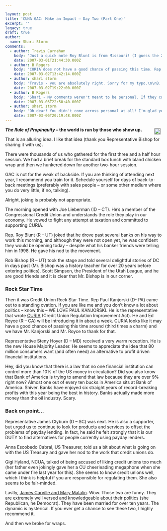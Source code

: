 ```yaml
---

layout: post
title: 'CUNA GAC: Make an Impact – Day Two (Part One)'
excerpt: ''
legacy: true
draft: true
author:
  name: Shari Storm
comments:
  - author: Travis Carnahan
    body: 'Just a quick note Roy Blunt is from Missouri! (I guess the 2nd day was the conservative speaker day?) ;-)'
    date: 2007-03-01T21:44:30.000Z
  - author: B Rogers
    body: "CURIA does not have a good chance of passing this time. Rep. Kanjorski is as dyed-in-the-wool as they come, but if a bill's sponsor admits, as Kanjorski did this week, that it is fourth on his priority list, and the chairman of the relevant committee (Barney Frank, House Financial Services) says that giving the bill a hearing is not a priority, as he has, it's hard to get other lawmakers excited.\n\nI'd be ecstatic to be wrong about this, but CURIA has become a tired bill that few people outside the movement (or on the receiving end of credit union PAC contributions) are getting excited about.\n\nThe trade associations will point to last year's abundance of co-sponsors, and they're right. CURIA drew some 120+ co-sponsors by the end of the 109th Congress. But co-sponsors do not passage make. Adding them in the waning days of a Congressional session is like piling on to the runner after a play is over -- it's easy to do, but the ball already stopped moving. \n\nI will happily eat crow if the bill sweeps through the House this spring, but I am skeptical. Waiting for CURIA is like waiting for Godot."
    date: 2007-03-02T13:42:14.000Z
  - author: shari storm
    body: "Travis - you are absolutely right. Sorry for my typo.\n\nB. Rogers - like I have said all along, I don't know a lot about politics. After sitting through over 10 hours of politician after politican pledging their support, I felt optimistic.\n\nHowever, the next day I sat in the House gallery as they voted on several bills. \n\nWatching each one fail, one after another, gave me a slightly different perspective. \n\nHere's hoping!\n\n"
    date: 2007-03-02T19:22:00.000Z
  - author: B Rogers
    body: "Shari - My comments weren't meant to be personal. If they came off as such, I apologize. It's just hard to watch the CURIA fanfare month in and month out while the bill itself molders."
    date: 2007-03-03T22:50:40.000Z
  - author: shari storm
    body: "Oh dear! You didn't come across personal at all! I'm glad you commented. You gave my posts the political knowledge they needed. I was just saying that, when I wrote that post, I was in the afterglow of the credit union-y goodness that all of the speakers helped create during the general sessions. But then, like you, I became doubtful about CURIA, once I sat in the gallery and watched how things really worked.  \n\nI didn't take offense to what you said. It's all good.\n\n"
    date: 2007-03-06T20:19:48.000Z
---
```


<p><a href="http://flickr.com/photos/trabian/sets/72157594560158919/"><img src="http://farm1.static.flickr.com/151/405826216_303521e483_m.jpg" style="float:right; border: 2px solid #999999; margin: 4px;" /></a><strong><em>The Rule of Propinquity</em> – the world is run by those who show up.</strong></p>
<p>That is an alluring idea. I like that idea (thank you Representative Bishop for sharing it with us).</p>
<p>There were thousands of us who gathered for the first three and a half hour session. We had a brief break for the standard box lunch with bland chicken wrap and then we hunkered down for another two-hour session.</p>
<p><span class="caps">GAC</span> is not for the weak of backside. If you are thinking of attending next year, I recommend you train for it. Schedule yourself for days of back-to-back meetings (preferably with sales people – or some other medium where you do very little, if no, talking).</p>
<p>Alright, joking is probably not appropriate.</p>
<p>The morning opened with Joe Lieberman (ID – CT). He’s a member of the Congressional Credit Union and understands the role they play in our economy. He vowed to fight any attempt at taxation and committed to supporting <span class="caps">CURIA</span>.</p>
<p>Rep. Roy Blunt (R – UT) joked that he drove past several banks on his way to work this morning, and although they were not open yet, he was confident they would be opening today – despite what his banker friends were telling him in 1998. He gave his nod to the movement.</p>
<p>Rob Bishop (R – UT) took the stage and told several delightful stories of DC in days past (Mr. Bishop was a history teacher for over 20 years before entering politics). Scott Simpson, the President of the Utah League, and he are good friends and it is clear that Mr. Bishop is in our corner.</p>
<h3>Rock Star Time</h3>
<p>Then it was Credit Union Rock Star Time. Rep Paul Kanjorski (D- PA) came out to a standing ovation. If you are like me and you don’t know a lot about politics – know this &#8211;  <span class="caps">WE LOVE PAUL KANJORSKI</span>. He is the representative that wrote <a href="http://www.cuna.org/gov_affairs/legislative/issues/2006/curia.html"><span class="caps">CURIA</span></a> (Credit Union Regulation Improvement Act). He and Ed Royce (R – CA) will be introducing it in about a week.  <span class="caps">CURIA</span> looks like it may have a good chance of passing this time around (third times a charm) and we have Mr. Kanjorski and Mr. Royce to thank for that.</p>
<p>Representative Steny Hoyer (D &#8211; MD) received a very warm reception. He is the new House Majority Leader. He seems to appreciate the idea that 80 million consumers want (and often need) an alternative to profit driven financial institutions.</p>
<p>Hey, did you know that there is a law that no one financial institution can control more than 10% of the US money in circulation? Did you also know that Bank of America is trying to amend that law because they are over 9% right now? Almost one out of every ten bucks in America sits at Bank of America. Shiver.  Banks have enjoyed six straight years of record-breaking profits with this year being the best in history. Banks actually made more money than the oil industry. Scary.</p>
<h3>Back on point…</h3>
<p>Representative James Clyburn (D – SC) was next. He is also a supporter, but urged us to continue to look for products and services to offset the problems of payday lending. In fact, he said he felt strongly that it is our <span class="caps">DUTY</span> to find alternatives for people currently using payday lenders.</p>
<p>Anna Escobedo Cabral, US Treasurer, told us a bit about what is going on with the US Treasury and gave her nod to the work that credit unions do.</p>
<p>Gigi Hyland, <span class="caps">NCUA</span>, talked of being accused of liking credit unions too much (her father even jokingly gave her a CU cheerleading megaphone when she came under fire last year for this).  She seems to know credit unions well, which I think is helpful if you are responsible for regulating them. She also seems to be fair-minded.</p>
<p>Lastly, <a href="http://blog.biodieselconference.org/?p=88">James Carville and Mary Matalin</a>. Wow. Those two are funny. They are extremely well versed and knowledgeable about their politics (she Republican, he Democrat). They have been married for over ten years. The dynamic is hysterical. If you ever get a chance to see these two, I highly recommend it.</p>
<p>And then we broke for wraps.</p>
